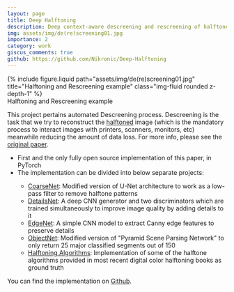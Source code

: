 ```yaml
---
layout: page
title: Deep Halftoning
description: Deep context-aware descreening and rescreening of halftone images is a fully automatic method for descreening halftone images is presented based on convolutional neural networks with end-to-end learning.
img: assets/img/de(re)screening01.jpg
importance: 2
category: work
giscus_comments: true
github: https://github.com/Nikronic/Deep-Halftoning
---
```


<div class="row">
    <div class="col-sm mt-3 mt-md-0">
        {% include figure.liquid path="assets/img/de(re)screening01.jpg" title="Halftoning and Rescreening example" class="img-fluid rounded z-depth-1" %}
    </div>
</div>
<div class="caption">
    Halftoning and Rescreening example
</div>

This project pertains automated Descreening process. Descreening is the task that we try to reconstruct the <a href="https://en.wikipedia.org/wiki/Halftone">halftoned</a> image (which is the mandatory process to interact images with printers, scanners, monitors, etc) meanwhile reducing the amount of data loss. For more info, please see the <a href="https://doi.org/10.1145/3197517.3201377">original paper</a>.

<ul>
    <li>First and the only fully open source implementation of this paper, in PyTorch</li>
    <li>The implementation can be divided into below separate projects:</li>
    <ul>
        <li>
            <a href="https://github.com/Nikronic/CoarseNet">CoarseNet</a>: Modified version of U-Net architecture to work as a low-pass filter to remove halftone patterns
        </li>
        <li>
            <a href="https://github.com/Nikronic/DetailsNet">DetailsNet</a>: A deep CNN generator and two discriminators which are trained simultaneously to improve image quality by adding details to it
        </li>
        <li>
            <a href="https://github.com/Nikronic/EdgeNet">EdgeNet</a>: A simple CNN model to extract Canny edge features to preserve details
        </li>
        <li>
            <a href="https://github.com/Nikronic/ObjectNet">ObjectNet</a>: Modified version of "Pyramid Scene Parsing Network" to only return 25 major classified segments out of 150
        </li>
        <li>
            <a href="https://github.com/Nikronic/Halftoning-Algorithms">Halftoning Algorithms</a>: Implementation of some of the halftone algorithms provided in most recent digital color halftoning books as ground truth
        </li>
    </ul>
</ul>

You can find the implementation on <a href="https://github.com/Nikronic/Deep-Halftoning">Github</a>.
